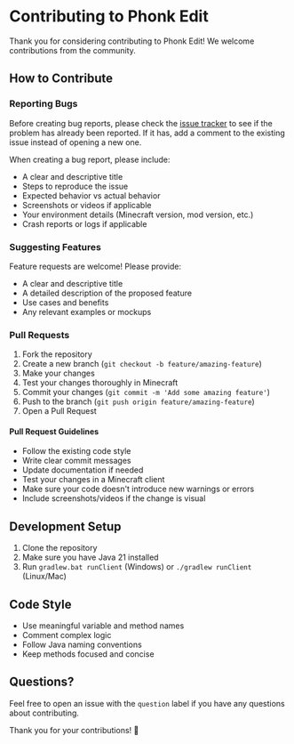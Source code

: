 # Contributing to Phonk Edit

Thank you for considering contributing to Phonk Edit! We welcome contributions from the community.

## How to Contribute

### Reporting Bugs

Before creating bug reports, please check the [issue tracker](https://github.com/coah80/phonkedit/issues) to see if the problem has already been reported. If it has, add a comment to the existing issue instead of opening a new one.

When creating a bug report, please include:
- A clear and descriptive title
- Steps to reproduce the issue
- Expected behavior vs actual behavior
- Screenshots or videos if applicable
- Your environment details (Minecraft version, mod version, etc.)
- Crash reports or logs if applicable

### Suggesting Features

Feature requests are welcome! Please provide:
- A clear and descriptive title
- A detailed description of the proposed feature
- Use cases and benefits
- Any relevant examples or mockups

### Pull Requests

1. Fork the repository
2. Create a new branch (`git checkout -b feature/amazing-feature`)
3. Make your changes
4. Test your changes thoroughly in Minecraft
5. Commit your changes (`git commit -m 'Add some amazing feature'`)
6. Push to the branch (`git push origin feature/amazing-feature`)
7. Open a Pull Request

#### Pull Request Guidelines

- Follow the existing code style
- Write clear commit messages
- Update documentation if needed
- Test your changes in a Minecraft client
- Make sure your code doesn't introduce new warnings or errors
- Include screenshots/videos if the change is visual

## Development Setup

1. Clone the repository
2. Make sure you have Java 21 installed
3. Run `gradlew.bat runClient` (Windows) or `./gradlew runClient` (Linux/Mac)

## Code Style

- Use meaningful variable and method names
- Comment complex logic
- Follow Java naming conventions
- Keep methods focused and concise

## Questions?

Feel free to open an issue with the `question` label if you have any questions about contributing.

Thank you for your contributions! 🎉
